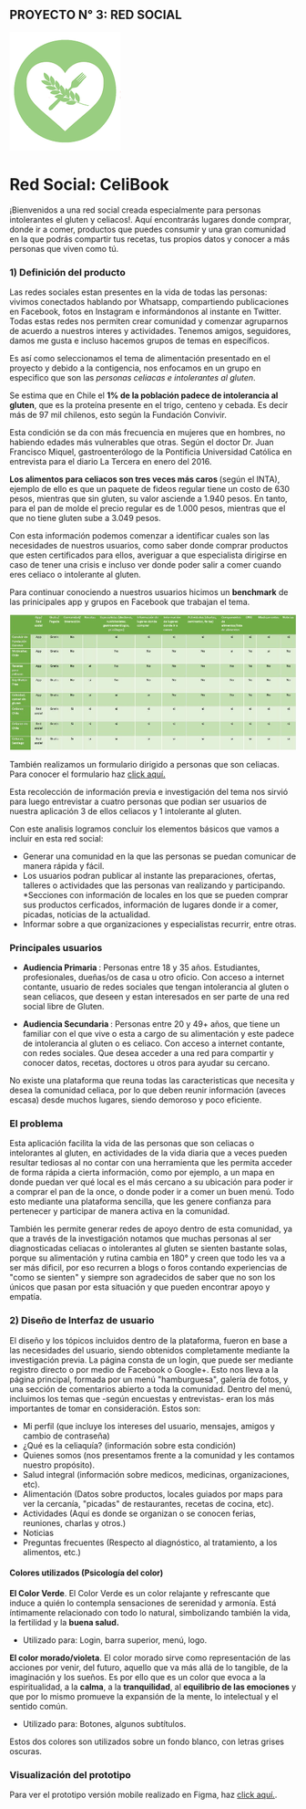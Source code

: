 ## PROYECTO N° 3: RED SOCIAL

![alt text](https://raw.githubusercontent.com/CamiRamirez/scl-2018-05-bc-core-am-socialnetwork/master/img/celiaco3%20verde%20icono.png)



# Red Social: CeliBook
¡Bienvenidos a una red social creada especialmente para personas intolerantes el gluten y celiacos!. Aquí encontrarás lugares donde comprar, donde ir a comer, productos que puedes consumir y una gran comunidad en la que podrás compartir tus recetas, tus propios datos y conocer a más personas que viven como tú. 

### 1) Definición del producto

Las redes sociales estan presentes en la vida de todas las personas: vivimos conectados hablando por Whatsapp, compartiendo publicaciones en Facebook, fotos en Instagram e informándonos al instante en Twitter. Todas estas redes nos permiten crear comunidad y comenzar agruparnos de acuerdo a nuestros interes y actividades. Tenemos amigos, seguidores, damos me gusta e incluso hacemos grupos de temas en específicos. 

Es así como seleccionamos el tema de alimentación presentado en el proyecto y debido a la contigencia, nos enfocamos en un grupo en especifico que son las *personas celiacas e intolerantes al gluten*.

Se estima que en Chile el <b> 1% de la población padece de intolerancia al gluten</b>, que es la proteína presente en el trigo, centeno y cebada. Es decir más de 97 mil chilenos, esto según la Fundación Convivir. 

Esta condición se da con más frecuencia en mujeres que en hombres, no habiendo edades más vulnerables que otras. Según el doctor Dr. Juan Francisco Miquel, gastroenterólogo de la Pontificia Universidad Católica en entrevista para el diario La Tercera en enero del 2016.

<b>Los alimentos para celiacos son tres veces más caros </b> (según el INTA), ejemplo de ello es que un paquete de fideos regular tiene un costo de 630 pesos, mientras que sin gluten, su valor asciende a 1.940 pesos. En tanto, para el pan de molde el precio regular es de 1.000 pesos, mientras que el que no tiene gluten sube a 3.049 pesos.

Con esta información podemos comenzar a identificar cuales son las necesidades de nuestros usuarios, como saber donde comprar productos que esten certificados para ellos, averiguar a que especialista dirigirse en caso de tener una crisis e incluso ver donde poder salir a comer cuando eres celiaco o intolerante al gluten.

Para continuar conociendo a nuestros usuarios hicimos un <b>benchmark</b> de las prinicipales app y grupos en Facebook que trabajan el tema.

![alt text](anexos/benchmarks.png)

También realizamos un formulario dirigido a personas que son celiacas. Para conocer el formulario haz [click aquí.](https://goo.gl/forms/mCI9bGpddtSMnHdt2)

Esta recolección de información previa e investigación del tema nos sirvió para luego entrevistar a cuatro personas que podian ser usuarios de nuestra aplicación 3 de ellos celiacos y 1 intolerante al gluten. 

Con este analisis logramos concluir los elementos básicos que vamos a incluir en esta red social:
* Generar una comunidad en la que las personas se puedan comunicar de manera rápida y fácil.
* Los usuarios podran publicar al instante las preparaciones, ofertas, talleres o actividades que las personas van realizando y participando.
*Secciones con información de locales en los que se pueden comprar sus productos cerficados, información de lugares donde ir a comer, picadas, noticias de la actualidad. 
* Informar sobre a que organizaciones y especialistas recurrir, entre otras.

<h3> Principales usuarios </h3>

* <b> Audiencia Primaria </b>: Personas entre 18 y 35 años. Estudiantes, profesionales, dueñas/os de casa u otro oficio. Con acceso a internet contante, usuario de redes sociales que tengan intolerancia al gluten o sean celiacos, que deseen y estan interesados en ser parte de una red social libre de Gluten.

* <b> Audiencia Secundaria </b>: Personas entre 20 y 49+ años,  que tiene un familiar con el que vive o esta a cargo de su alimentación y este padece de intolerancia al gluten o es celiaco. Con acceso a internet contante, con redes sociales. Que desea acceder a una red para compartir y conocer datos, recetas, doctores u otros para ayudar su cercano.

No existe una plataforma que reuna todas las caracteristicas que necesita y desea la comunidad celiaca, por lo que deben reunir información (aveces escasa) desde muchos lugares, siendo demoroso y poco eficiente.

<h3> El problema </h3>

Esta aplicación facilita la vida de las personas que son celiacas o intelorantes al gluten, en actividades de la vida diaria que a veces pueden resultar tediosas al no contar con una herramienta que les permita acceder de forma rápida a cierta información, como por ejemplo, a un mapa en donde puedan ver qué local es el más cercano a su ubicación para poder ir a comprar el pan de la once, o donde poder ir a comer un buen menú. Todo esto mediante una plataforma sencilla, que les genere confianza para pertenecer y participar de manera activa en la comunidad.

También les permite generar redes de apoyo dentro de esta comunidad, ya que a través de la investigación notamos que muchas personas al ser diagnosticadas celiacas o intolerantes al gluten se sienten bastante solas, porque su alimentación y rutina cambia en 180° y creen que todo les va a ser más dificil, por eso recurren a blogs o foros contando experiencias de "como se sienten" y siempre son agradecidos de saber que no son los únicos que pasan por esta situación y que pueden encontrar apoyo y empatía.


### 2) Diseño de Interfaz de usuario

El diseño y los tópicos incluidos dentro de la plataforma, fueron en base a las necesidades del usuario, siendo obtenidos completamente mediante la investigación previa.
La página consta de un login, que puede ser mediante registro directo o por medio de Facebook o Google+. Esto nos lleva a la página principal, formada por un menú "hamburguesa", galería de fotos, y una sección de comentarios abierto a toda la comunidad.
Dentro del menú, incluimos los temas que -según encuestas y entrevistas- eran los más importantes de tomar en consideración. Estos son:
* Mi perfil (que incluye los intereses del usuario, mensajes, amigos y cambio de contraseña)
* ¿Qué es la celiaquía? (información sobre esta condición)
* Quienes somos (nos presentamos frente a la comunidad y les contamos nuestro propósito).
* Salud integral (información sobre medicos, medicinas, organizaciones, etc).
* Alimentación (Datos sobre productos, locales guiados por maps para ver la cercanía, "picadas" de restaurantes, recetas de cocina, etc).
* Actividades (Aquí es donde se organizan o se conocen ferias, reuniones, charlas y otros.)
* Noticias
* Preguntas frecuentes (Respecto al diagnóstico, al tratamiento, a los alimentos, etc.)

#### Colores utilizados (Psicología del color)
<b>El Color Verde</b>. El Color Verde es un color relajante y refrescante que induce a quién lo contempla sensaciones de serenidad y armonía. Está íntimamente relacionado con todo lo natural, simbolizando también la vida, la fertilidad y la <b>buena salud.</b>
* Utilizado para: Login, barra superior, menú, logo.

<b>El color morado/violeta</b>. El color morado sirve como representación de las acciones por venir, del futuro, aquello que va más allá de lo tangible, de la imaginación y los sueños. Es por ello que es un color que evoca a la espiritualidad, a la <b>calma</b>, a la <b>tranquilidad</b>, al <b>equilibrio de las emociones</b> y que por lo mismo promueve la expansión de la mente, lo intelectual y el sentido común.
* Utilizado para: Botones, algunos subtítulos.

Estos dos colores son utilizados sobre un fondo blanco, con letras grises oscuras. 

### Visualización del prototipo
Para ver el prototipo versión mobile realizado en Figma, haz [click aquí.](https://www.figma.com/proto/0rc4en5mN6XT8Ts4jB6Ejoll/Red-Social-Celiacos?scaling=min-zoom&node-id=124%3A6).


